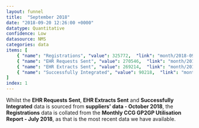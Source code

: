 ```yaml
---
layout: funnel
title:  "September 2018"
date: "2018-09-20 12:26:00 +0000"
datatype: Quantitative
confidence: Low
datasource: NMS
categories: data
items: [
    { "name": "Registrations", "value": 325772,  "link": "month/2018-09/registrations/registrations" },
    { "name": "EHR Requests Sent", "value": 270546,  "link": "month/2018-09/requests/requests"},
    { "name": "EHR Extracts Sent", "value": 269214,  "link": "month/2018-09/extracts/extracts" },
    { "name": "Successfully Integrated", "value": 90218,  "link": "month/2018-09/integrations/integrations" }
]
index: 1
---
```

Whilst the **EHR Requests Sent**, **EHR Extracts Sent** and **Successfully Integrated** data is sourced from **suppliers' data - October 2018**, the **Registrations** data is collated from the **Monthly CCG GP2GP Utilisation Report - July 2018**, as that is the most recent data we have available.
